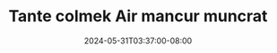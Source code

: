--- 
title: "Tante colmek Air mancur muncrat"
description: "streaming   Tante colmek Air mancur muncrat ig full vidio new"
date: 2024-05-31T03:37:00-08:00
file_code: "1tkkd1q6fu9t"
draft: false
cover: "zt43hos6qkb4dzy0.jpg"
tags: ["Tante", "colmek", "Air", "mancur", "muncrat", "bokep-indo", "bokep-viral", "bokep-ig"]
length: 134
fld_id: "1392267"
foldername: "airmancur"
categories: ["airmancur"]
views: 207
---